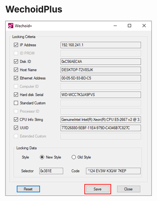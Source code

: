 # WechoidPlus
<picture>
  <img alt="wechoid window" src="https://github.com/autosystem/WechoidPlus/blob/master/Pic/wechoidplus1.PNG">
</picture>
